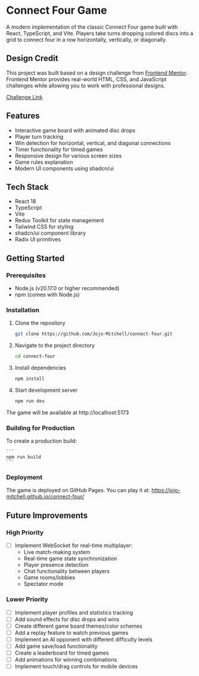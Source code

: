 # Connect Four Game

A modern implementation of the classic Connect Four game built with React, TypeScript, and Vite. Players take turns dropping colored discs into a grid to connect four in a row horizontally, vertically, or diagonally.

## Design Credit

This project was built based on a design challenge from [Frontend Mentor](https://www.frontendmentor.io/). Frontend Mentor provides real-world HTML, CSS, and JavaScript challenges while allowing you to work with professional designs.

[Challenge Link](https://www.frontendmentor.io/challenges/connect-four-game-6G8QVH923s)

## Features
- Interactive game board with animated disc drops
- Player turn tracking
- Win detection for horizontal, vertical, and diagonal connections
- Timer functionality for timed games
- Responsive design for various screen sizes
- Game rules explanation
- Modern UI components using shadcn/ui

## Tech Stack
- React 18
- TypeScript
- Vite
- Redux Toolkit for state management
- Tailwind CSS for styling
- shadcn/ui component library
- Radix UI primitives

## Getting Started

### Prerequisites
- Node.js (v20.17.0 or higher recommended)
- npm (comes with Node.js)

### Installation

1. Clone the repository
   ```bash
   git clone https://github.com/Jojo-Mitchell/connect-four.git
   ```

2. Navigate to the project directory
    ```bash
    cd connect-four 
    ```

3. Install dependencies
    ```bash
    npm install
    ```

4. Start development server
    ```bash
    npm run dev
    ```

The game will be available at http://localhost:5173

### Building for Production
To create a production build:

    ```
    npm run build
    ```

### Deployment
The game is deployed on GitHub Pages. You can play it at: https://jojo-mitchell.github.io/connect-four/

## Future Improvements

### High Priority
- [ ] Implement WebSocket for real-time multiplayer:
  - Live match-making system
  - Real-time game state synchronization
  - Player presence detection
  - Chat functionality between players
  - Game rooms/lobbies
  - Spectator mode

### Lower Priority
- [ ] Implement player profiles and statistics tracking
- [ ] Add sound effects for disc drops and wins
- [ ] Create different game board themes/color schemes
- [ ] Add a replay feature to watch previous games
- [ ] Implement an AI opponent with different difficulty levels
- [ ] Add game save/load functionality
- [ ] Create a leaderboard for timed games
- [ ] Add animations for winning combinations
- [ ] Implement touch/drag controls for mobile devices